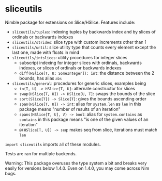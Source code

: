 # sliceutils

Nimble package for extensions on Slice/HSlice. Features include:

* `sliceutils/tuples`: indexing tuples by backwards index and by slices of ordinals or backwards indexes
* `sliceutils/strides`: slice type with custom increments other than 1
* `sliceutils/until`: slice utility type that counts every element except the last one, made with floats in mind
* `sliceutils/intslices`: utility procedures for integer slices
  - subscript indexing for integer slices with ordinals, backwards indexes, or slices of ordinals or backwards indexes
  - `diff(HSlice[T, U: SomeInteger]): int`: the distance between the 2 bounds, has alias `abs`
* `sliceutils/general`: procedures for generic slices, examples being
  - `to(T, U) -> HSlice[T, U]`: alternate constructor for slices
  - `swap(HSlice[T, U]) -> HSlice[U, T]`: swaps the bounds of the slice
  - `sort(Slice[T]) -> Slice[T]`: gives the bounds ascending order
  - `span(HSlice[T, U]) -> int`: alias for `system.len` as `len` in this package means "number of results of an iteration"
  - `spans(HSlice[T, U], V) -> bool`: alias for `system.contains` as `contains` in this package means "is one of the given values of an iteration"
  - `@(HSlice[T, U]) -> seq`: makes seq from slice, iterations must match `len`

`import sliceutils` imports all of these modules.

Tests are ran for multiple backends.

Warning: This package overuses the type system a bit and breaks very easily for versions below 1.4.0. Even on 1.4.0, you may come across Nim bugs.
